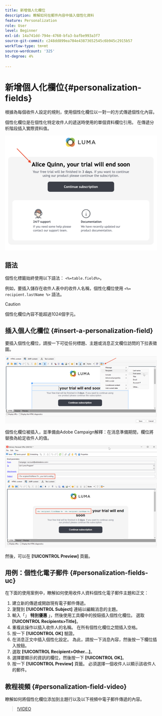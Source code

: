 ```yaml
---
title: 新增個人化欄位
description: 瞭解如何在郵件內容中插入個性化資料
feature: Personalization
role: User
level: Beginner
exl-id: 14a741dd-794e-4760-bfa3-bafbe993a3f7
source-git-commit: c248dd899ea704e43873652545c6b945c2915b57
workflow-type: tm+mt
source-wordcount: '325'
ht-degree: 4%

---
```


# 新增個人化欄位{#personalization-fields}

根據為每個收件人設定的規則，使用個性化欄位以一對一的方式傳遞個性化內容。

個性化欄位是在個性化特定收件人的遞送時使用的單個資料欄位引用。 在傳遞分析階段插入實際資料值。

![消息個性化示例](assets/perso-name-sample.png)

## 語法

個性化標籤始終使用以下語法： `<%=table.field%>`。

例如，要插入儲存在收件人表中的收件人名稱，個性化欄位使用 `<%= recipient.lastName %>` 語法。

>[!CAUTION]
>
>個性化欄位內容不能超過1024個字元。

## 插入個人化欄位 {#insert-a-personalization-field}

要插入個性化欄位，請按一下可從任何標題、主題或消息正文欄位訪問的下拉表徵圖。

![插入個性化欄位](assets/perso-field-insert.png)

個性化欄位被插入，並準備由Adobe Campaign解釋：在消息準備期間，欄位將替換為給定收件人的值。

![電子郵件中的個性化欄位](assets/perso-fields-in-msg.png)

然後，可以在 **[!UICONTROL Preview]** 頁籤。

<!--Learn more about message preview in [this page]().-->

## 用例：個性化電子郵件 {#personalization-fields-uc}

在下面的使用案例中，瞭解如何使用收件人資料個性化電子郵件主題和正文：

1. 建立新的傳遞或開啟現有電子郵件傳遞。
1. 瀏覽到 **[!UICONTROL Subject]** 連結以編輯消息的主題。
1. 輸入「」 **特別優惠** 」，然後使用工具欄中的按鈕插入個性化欄位。 選取 **[!UICONTROL Recipients>Title]**。
1. 重複此操作以插入收件人的名稱。 在所有個性化欄位之間插入空格。
1. 按一下 **[!UICONTROL OK]** 驗證。
1. 在消息正文中插入個性化設定。 為此，請按一下消息內容，然後按一下欄位插入按鈕。
1. 選取 **[!UICONTROL Recipient>Other...]**。
1. 選擇要顯示的資訊的欄位，然後按一下 **[!UICONTROL OK]**。
1. 按一下 **[!UICONTROL Preview]** 頁籤。 必須選擇一個收件人以顯示該收件人的郵件。



## 教程視頻 {#personalization-field-video}

瞭解如何將個性化欄位添加到主題行以及以下視頻中電子郵件傳遞的內容。

>[!VIDEO](https://video.tv.adobe.com/v/24925?quality=12)
